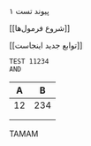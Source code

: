 
پیوند تست ۱

[[شروع فرمول‌ها]]

[[توابع جدید اینجاست]]

```
TEST 11234
AND 
```



| A   | B   |
| --- | --- |
| 12  | 234 |
|     |     |
|     |     |

TAMAM
